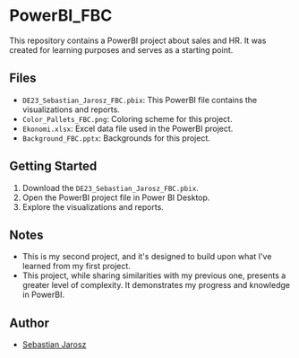 # PowerBI_FBC

This repository contains a PowerBI project about sales and HR. It was created for learning purposes and serves as a starting point.

## Files

- `DE23_Sebastian_Jarosz_FBC.pbix`: This PowerBI file contains the visualizations and reports.
- `Color_Pallets_FBC.png`: Coloring scheme for this project.
- `Ekonomi.xlsx`: Excel data file used in the PowerBI project.
- `Background_FBC.pptx`: Backgrounds for this project.

## Getting Started

1. Download the `DE23_Sebastian_Jarosz_FBC.pbix`.
2. Open the PowerBI project file in Power BI Desktop.
3. Explore the visualizations and reports.

## Notes

- This is my second project, and it's designed to build upon what I've learned from my first project.
- This project, while sharing similarities with my previous one, presents a greater level of complexity. It demonstrates my progress and knowledge in PowerBI.

## Author

- [Sebastian Jarosz](sebastian.jarosz96@gmail.com)
